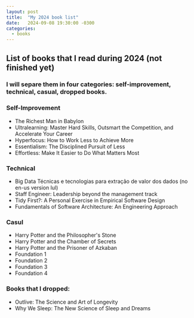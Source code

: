```yaml
---
layout: post
title:  "My 2024 book list"
date:   2024-09-08 19:30:00 -0300
categories: 
  - books
---
```


## List of books that I read during 2024 (not finished yet)

### I will separe them in four categories: self-improvement, technical, casual, dropped books.

### Self-Improvement

- The Richest Man in Babylon
- Ultralearning: Master Hard Skills, Outsmart the Competition, and Accelerate Your Career
- Hyperfocus: How to Work Less to Achieve More
- Essentialism: The Disciplined Pursuit of Less
- Effortless: Make It Easier to Do What Matters Most 

### Technical

- Big Data Técnicas e tecnologias para extração de valor dos dados (no en-us version lul)
- Staff Engineer: Leadership beyond the management track
- Tidy First?: A Personal Exercise in Empirical Software Design
- Fundamentals of Software Architecture: An Engineering Approach

### Casul

- Harry Potter and the Philosopher's Stone 
- Harry Potter and the Chamber of Secrets
- Harry Potter and the Prisoner of Azkaban
- Foundation 1
- Foundation 2
- Foundation 3
- Foundation 4 

### Books that I dropped:

- Outlive: The Science and Art of Longevity
- Why We Sleep: The New Science of Sleep and Dreams